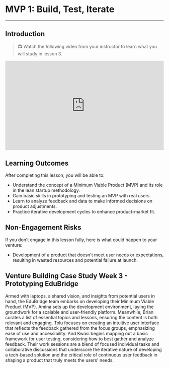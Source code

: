 # MVP 1: Build, Test, Iterate

---

## Introduction

> 📺 Watch the following video from your instructor to learn what you will study in lesson 3.

<div style="position: relative; padding-bottom: 56.25%; height: 0;"><iframe src="https://www.youtube.com/embed/Zf1UWOXTvEM?si=6N0FkExdc8pe4v-j" title="YouTube video player" frameborder="0" allow="accelerometer; autoplay; clipboard-write; encrypted-media; gyroscope; picture-in-picture" allowfullscreen style="position: absolute; top: 0; left: 0; width: 100%; height: 100%;"></iframe></div>

## Learning Outcomes

After completing this lesson, you will be able to:

- Understand the concept of a Minimum Viable Product (MVP) and its role in the lean startup methodology.
- Gain basic skills in prototyping and testing an MVP with real users.
- Learn to analyze feedback and data to make informed decisions on product adjustments.
- Practice iterative development cycles to enhance product-market fit.

## Non-Engagement Risks 

If you don’t engage in this lesson fully, here is what could happen to your venture:
- Development of a product that doesn't meet user needs or expectations, resulting in wasted resources and potential failure at launch.

## Venture Building Case Study Week 3 - Prototyping EduBridge

Armed with laptops, a shared vision, and insights from potential users in hand, the EduBridge team embarks on developing their Minimum Viable Product (MVP). Amina sets up the development environment, laying the groundwork for a scalable and user-friendly platform. Meanwhile, Brian curates a list of essential topics and lessons, ensuring the content is both relevant and engaging. Tolu focuses on creating an intuitive user interface that reflects the feedback gathered from the focus groups, emphasizing ease of use and accessibility. And Kwasi begins mapping out a basic framework for user testing, considering how to best gather and analyze feedback. Their work sessions are a blend of focused individual tasks and collaborative discussions that underscore the iterative nature of developing a tech-based solution and the critical role of continuous user feedback in shaping a product that truly meets the users' needs.
